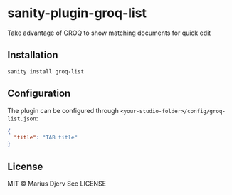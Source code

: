 # sanity-plugin-groq-list

Take advantage of GROQ to show matching documents for quick edit

## Installation

```
sanity install groq-list
```

## Configuration

The plugin can be configured through `<your-studio-folder>/config/groq-list.json`:

```json
{
  "title": "TAB title"
}
```

## License

MIT © Marius Djerv
See LICENSE
